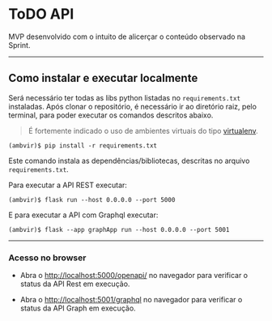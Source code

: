 # ToDO API

MVP desenvolvido com o intuito de alicerçar o conteúdo observado na Sprint.



---
## Como instalar e executar localmente

Será necessário ter todas as libs python listadas no `requirements.txt` instaladas.
Após clonar o repositório, é necessário ir ao diretório raiz, pelo terminal, para poder executar os comandos descritos abaixo.

> É fortemente indicado o uso de ambientes virtuais do tipo [virtualenv](https://virtualenv.pypa.io/en/latest/installation.html).

```
(ambvir)$ pip install -r requirements.txt
```

Este comando instala as dependências/bibliotecas, descritas no arquivo `requirements.txt`.

Para executar a API REST executar:

```
(ambvir)$ flask run --host 0.0.0.0 --port 5000
```

E para executar a API com Graphql executar:

```
(ambvir)$ flask --app graphApp run --host 0.0.0.0 --port 5001
```
---
### Acesso no browser

 - Abra o [http://localhost:5000/openapi/](http://localhost:5000/openapi/) no navegador para verificar o status da API Rest em execução.

 - Abra o [http://localhost:5001/graphql](http://localhost:5001/graphql) no navegador para verificar o status da API Graph em execução.